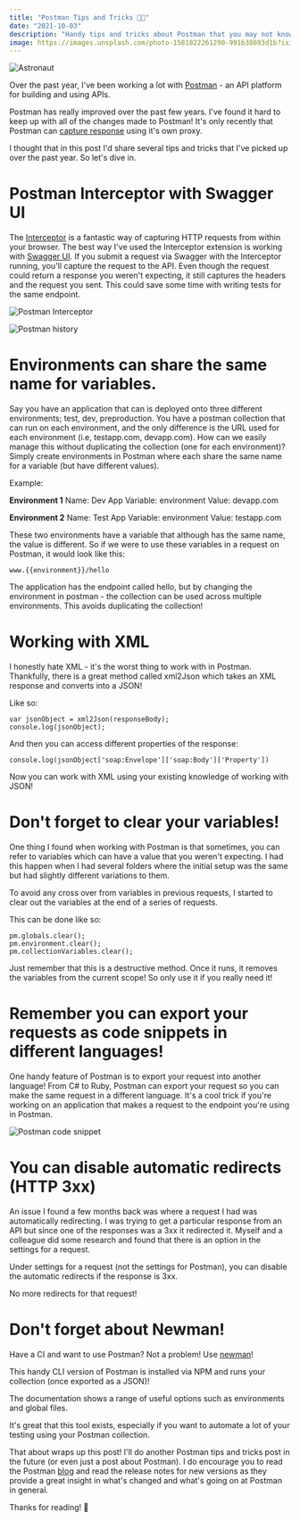 ```yaml
---
title: "Postman Tips and Tricks 👨‍🚀"
date: "2021-10-03"
description: "Handy tips and tricks about Postman that you may not know!"
image: https://images.unsplash.com/photo-1581822261290-991b38693d1b?ixid=MnwxMjA3fDB8MHxwaG90by1wYWdlfHx8fGVufDB8fHx8&ixlib=rb-1.2.1&auto=format&fit=crop&w=1740&q=80
---
```


![Astronaut](https://images.unsplash.com/photo-1581822261290-991b38693d1b?ixid=MnwxMjA3fDB8MHxwaG90by1wYWdlfHx8fGVufDB8fHx8&ixlib=rb-1.2.1&auto=format&fit=crop&w=1740&q=80)

Over the past year, I've been working a lot with [Postman](https://www.postman.com/) - an API platform for building and using APIs.

Postman has really improved over the past few years. I've found it hard to keep up with all of the changes made to Postman! It's only recently that Postman can [capture response](https://blog.postman.com/capture-responses-using-the-postman-proxy/) using it's own proxy.

I thought that in this post I'd share several tips and tricks that I've picked up over the past year. So let's dive in.

# Postman Interceptor with Swagger UI

The [Interceptor](https://learning.postman.com/docs/sending-requests/capturing-request-data/interceptor/) is a fantastic way of capturing HTTP requests from within your browser. The best way I've used the Interceptor extension is working with [Swagger UI](https://swagger.io/tools/swagger-ui/). If you submit a request via Swagger with the Interceptor running, you'll capture the request to the API. Even though the request could return a response you weren't expecting, it still captures the headers and the request you sent. This could save some time with writing tests for the same endpoint.

![Postman Interceptor](https://i.imgur.com/R9Pp8o3.jpg)

![Postman history](https://i.imgur.com/Q4nvK5v.jpg)

# Environments can share the same name for variables.

Say you have an application that can is deployed onto three different environments; test, dev, preproduction. You have a postman collection that can run on each environment, and the only difference is the URL used for each environment (i.e, testapp.com, devapp.com). How can we easily manage this without duplicating the collection (one for each environment)? Simply create environments in Postman where each share the same name for a variable (but have different values).

Example:

__Environment 1__
Name: Dev App
Variable: environment
Value: devapp.com

__Environment 2__
Name: Test App
Variable: environment
Value: testapp.com

These two environments have a variable that although has the same name, the value is different. So if we were to use these variables in a request on Postman, it would look like this:

```
www.{{environment}}/hello
```

The application has the endpoint called hello, but by changing the environment in postman - the collection can be used across multiple environments. This avoids duplicating the collection!

# Working with XML

I honestly hate XML - it's the worst thing to work with in Postman. Thankfully, there is a great method called xml2Json which takes an XML response and converts into a JSON!

Like so:

```
var jsonObject = xml2Json(responseBody);
console.log(jsonObject);
```

And then you can access different properties of the response:

```
console.log(jsonObject['soap:Envelope']['soap:Body']['Property'])
```

Now you can work with XML using your existing knowledge of working with JSON!

# Don't forget to clear your variables!

One thing I found when working with Postman is that sometimes, you can refer to variables which can have a value that you weren't expecting. I had this happen when I had several folders where the initial setup was the same but had slightly different variations to them.

To avoid any cross over from variables in previous requests, I started to clear out the variables at the end of a series of requests.

This can be done like so:

```
pm.globals.clear();
pm.environment.clear();
pm.collectionVariables.clear();
```

Just remember that this is a destructive method. Once it runs, it removes the variables from the current scope! So only use it if you really need it!


# Remember you can export your requests as code snippets in different languages!

One handy feature of Postman is to export your request into another language! From C# to Ruby, Postman can export your request so you can make the same request in a different language. It's a cool trick if you're working on an application that makes a request to the endpoint you're using in Postman.

![Postman code snippet](https://i.imgur.com/yQrp4u4.jpg)

# You can disable automatic redirects (HTTP 3xx)

An issue I found a few months back was where a request I had was automatically redirecting. I was trying to get a particular response from an API but since one of the responses was a 3xx it redirected it. Myself and a colleague did some research and found that there is an option in the settings for a request.

Under settings for a request (not the settings for Postman), you can disable the automatic redirects if the response is 3xx.

No more redirects for that request!

# Don't forget about Newman!

Have a CI and want to use Postman? Not a problem! Use [newman](https://learning.postman.com/docs/running-collections/using-newman-cli/command-line-integration-with-newman/)!

This handy CLI version of Postman is installed via NPM and runs your collection (once exported as a JSON)!

The documentation shows a range of useful options such as environments and global files.

It's great that this tool exists, especially if you want to automate a lot of your testing using your Postman collection.

That about wraps up this post! I'll do another Postman tips and tricks post in the future (or even just a post about Postman). I do encourage you to read the Postman [blog](https://blog.postman.com/) and read the release notes for new versions as they provide a great insight in what's changed and what's going on at Postman in general.

Thanks for reading! 👏